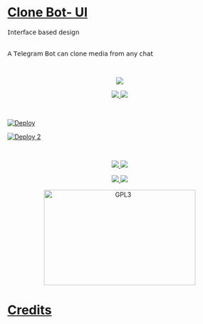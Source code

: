 # [Clone Bot- UI](https://github.com/rajaganapathy2000/sdffwbot) 
𝖨𝗇𝗍𝖾𝗋𝖿𝖺𝖼𝖾 𝖻𝖺𝗌𝖾𝖽 𝖽𝖾𝗌𝗂𝗀𝗇
<br>
<br>

𝖠 𝖳𝖾𝗅𝖾𝗀𝗋𝖺𝗆 𝖡𝗈𝗍 𝖼𝖺𝗇 𝖼𝗅𝗈𝗇𝖾 𝗆𝖾𝖽𝗂𝖺 𝖿𝗋𝗈𝗆 𝖺𝗇𝗒 𝖼𝗁𝖺𝗍

<br>

<p align="center">
    <a href="https://www.python.org">
        <img src="https://img.shields.io/badge/PYTHON-PROJECT-blueviolet?style=for-the-badge&logo=python">
    </a>

<p align="center">
  <a href="https://github.com/rajaganapathy2000/sdffwbot/stargazers">
    <img src="https://img.shields.io/github/stars/rajaganapathy2000/sdffwbot?style=social">
  </a>
  <a href="https://github.com/rajaganapathy2000/sdffwbot/fork">
    <img src="https://img.shields.io/github/forks/rajaganapathy2000/sdffwbot?label=Fork&style=social">
  </a>  
</p>

<br>

[![Deploy](https://www.herokucdn.com/deploy/button.svg)](https://heroku.com/deploy?template=https://github.com/rajaganapathy2000/sdffwbot)

[![Deploy 2](https://www.herokucdn.com/deploy/button.svg)](https://heroku.com/deploy)

<br>

<p align="center">
    <a href="https://telegra.ph/How-To-Use-Forwarder-Clone-Bot-06-26">
        <img src="https://img.shields.io/badge/Read-Documentation-blueviolet?style=for-the-badge&logo=telegraph">
    </a>
    <a href="https://github.com/rajaganapathy2000">
        <img src="https://img.shields.io/badge/Clonebot-Main%20Page-blueviolet?style=for-the-badge&logo=github">
    </a>
</p>

<p align="center">
    <a href="https://t.me/SDFBots">
        <img src="https://img.shields.io/badge/Contact-Developer-blueviolet?style=for-the-badge&logo=telegram">
    </a>
    <a href="https://github.com/pyrogram/pyrogram">
        <img src="https://img.shields.io/badge/development-credits-blueviolet?style=for-the-badge&logo=github">
    </a>
</p>

<p align="center">
    <a href="https://t.me/SDFBots">
        <img alt="GPL3" src ="https://telegra.ph/file/c4f778ccfc576a954dd20.gif" width="340" height="214"/>
    </a>
</p>


# [Credits](https://github.com/m4mallu)
